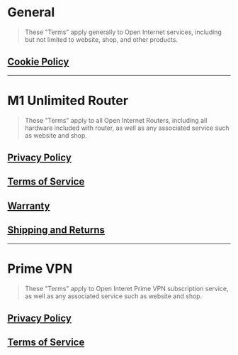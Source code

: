 # General

> These "Terms" apply generally to Open Internet services, including but not limited to website, shop, and other products.

## [Cookie Policy](/cookie-policy/)

---

# M1 Unlimited Router

> These "Terms" apply to all Open Internet Routers, including all hardware included with router, as well as any associated service such as website and shop. 

## [Privacy Policy](/router/privacy-policy/)
## [Terms of Service](/router/terms/)
## [Warranty](/router/warranty/)
## [Shipping and Returns](/router/shipping-and-returns/)

---

# Prime VPN

> These "Terms" apply to Open Interet Prime VPN subscription service, as well as any associated service such as website and shop.

## [Privacy Policy](/vpn/privacy-policy/)
## [Terms of Service](/vpn/terms/)


